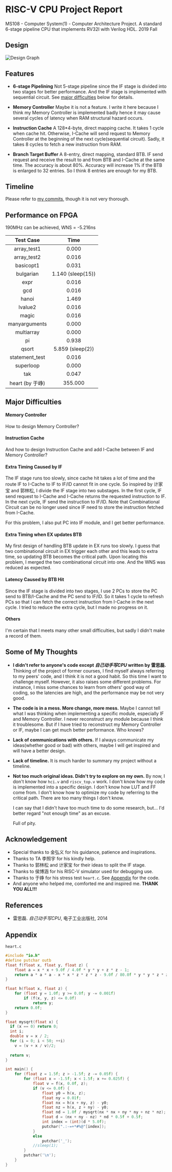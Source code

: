 # RISC-V CPU Project Report

MS108 - Computer System(1) - Computer Architecture Project.
A standard 6-stage pipeline CPU that implements RV32I with Verilog HDL.
2019 Fall



## Design

![Design Graph](Design.JPEG)


## Features

* **6-stage Pipelining**
  Not 5-stage pipeline since the IF stage is divided into two stages for better performance. And the IF stage is implemented with sequential circuit. See [major difficulties](https://github.com/MasterJH5574/RISC-V_CPU#reduce-extra-timing-caused-by-if) below for details.
* **Memory Controller**
  Maybe it is not a feature. I write it here because I think my Memory Controller is implemented badly hence it may cause several cycles of latency when RAM structural hazard occurs.
  
* **Instruction Cache**
  A 128*4-byte, direct mapping cache.
  It takes 1 cycle when cache hit. Otherwise, I-Cache will send request to Memory Controller at the beginning of the next cycle(sequential circuit). Sadly, it takes 8 cycles to fetch a new instruction from RAM.
* **Branch Target Buffer**
  A 8-entry, direct mapping, standard BTB. 
  IF send request and receive the result to and from BTB and I-Cache at the same time.
  The accuracy is about 80%.
  Accuracy will increase 1% if the BTB is enlarged to 32 entries. So I think 8 entries are enough for my BTB.



## Timeline

Please refer to [my commits](https://github.com/MasterJH5574/RISC-V_CPU/commits/master), though it is not very thorough.



## Performance on FPGA

190MHz can be achieved, WNS = -5.216ns

| Test Case | Time |
| :--: | :--: |
| array_test1 | 0.000 |
| array_test2 | 0.016 |
| basicopt1 | 0.031 |
| bulgarian | 1.140 (sleep(15)) |
| expr | 0.016 |
| gcd | 0.016 |
| hanoi | 1.469 |
| lvalue2 | 0.016 |
| magic | 0.016 |
| manyarguments | 0.000 |
| multiarray | 0.000 |
| pi | 0.938 |
| qsort | 5.859 (sleep(2)) |
| statement_test | 0.016 |
| superloop | 0.000 |
| tak | 0.047 |
| heart (by 于峥) | 355.000 |



## Major Difficulties

#### Memory Controller

How to design Memory Controller?

#### Instruction Cache

And how to design Instruction Cache and add I-Cache between IF and Memory Controller?

#### Extra Timing Caused by IF

The IF stage runs too slowly, since cache hit takes a lot of time and the route IF to I-Cache to IF to IF/ID cannot fit in one cycle. So inspired by 计家宝 and 郭林松, I divide the IF stage into two substages. In the first cycle, IF send request to I-Cache and I-Cache returns the requested instruction to IF. In the next cycle, IF send the instruction to IF/ID. Note that Combinational Circuit can be no longer used since IF need to store the instruction fetched from I-Cache.

For this problem, I also put PC into IF module, and I get better performance.

#### Extra Timing when EX updates BTB

My first design of handling BTB update in EX runs too slowly. I guess that two combinational circuit in EX trigger each other and this leads to extra time, so updating BTB becomes the critical path. Upon locating this problem, I merged the two combinational circuit into one. And the WNS was reduced as expected.

#### Latency Caused by BTB Hit

Since the IF stage is divided into two stages, I use 2 PCs to store the PC send to BTB/I-Cache and the PC send to IF/ID. So it takes 1 cycle to refresh PCs so that I can fetch the correct instruction from I-Cache in the next cycle. I tried to reduce the extra cycle, but I made no progress on it.

#### Others

I'm certain that I meets many other small difficulties, but sadly I didn't make a record of them.



## Some of My Thoughts

* **I didn't refer to anyone's code except *自己动手写CPU* written by 雷思磊.** Thinking of the project of former courses, I find myself always referring to my peers' code, and I think it is not a good habit. So this time I want to challenge myself. However, it also raises some different problems. For instance, I miss some chances to learn from others' good way of coding, so the latencies are high, and the performance may be not very good.

* **The code is in a mess. More change, more mess.** Maybe I cannot tell what I was thinking when implementing a specific module, especially IF and Memory Controller. I never reconstruct any module because I think it troublesome. But if I have tried to reconstruct my Memory Controller or IF, maybe I can get much better performance. Who knows?

* **Lack of communications with others.** If I always communicate my ideas(whether good or bad) with others, maybe I will get inspired and will have a better design.

* **Lack of timeline.** It is much harder to summary my project without a timeline.

* **Not too much original ideas. Didn't try to explore on my own.** By now, I don't know how `hci.v` and `riscv_top.v` work. I don't know how my code is implemented into a specific design. I don't know how LUT and FF come from. I don't know how to optimize my code by referring to the critical path. There are too many things I don't know.

  I can say that I didn't have too much time to do some research, but... I'd better regard "not enough time" as an excuse.

  Full of pity.



## Acknowledgement

* Special thanks to 金弘义 for his guidance, patience and inspirations.
* Thanks to TA 李照宇 for his kindly help.
* Thanks to 郭林松 and 计家宝 for their ideas to split the IF stage.
* Thanks to 侯博涵 for his RISC-V simulator used for debugging use.
* Thanks to 于峥 for his stress test `heart.c`. See [Appendix](https://github.com/MasterJH5574/RISC-V_CPU#appendix) for the code.
* And anyone who helped me, comforted me and inspired me. **THANK YOU ALL!!!**



## References

* 雷思磊. *自己动手写CPU*, 电子工业出版社, 2014



## Appendix

`heart.c`

```c
#include "io.h"
#define putchar outb
float f(float x, float y, float z) {
    float a = x * x + 9.0f / 4.0f * y * y + z * z - 1;
    return a * a * a - x * x * z * z * z - 9.0f / 80.0f * y * y * z * z * z;
}

float h(float x, float z) {
    for (float y = 1.0f; y >= 0.0f; y -= 0.001f)
        if (f(x, y, z) <= 0.0f)
            return y;
    return 0.0f;
}

float mysqrt(float x) {
  if (x == 0) return 0;
  int i;
  double v = x / 2;
  for (i = 0; i < 50; ++i)
    v = (v + x / v)/2;
  
  return v;
}

int main() {
    for (float z = 1.5f; z > -1.5f; z -= 0.05f) {
        for (float x = -1.5f; x < 1.5f; x += 0.025f) {
            float v = f(x, 0.0f, z);
            if (v <= 0.0f) {
                float y0 = h(x, z);
                float ny = 0.01f;
                float nx = h(x + ny, z) - y0;
                float nz = h(x, z + ny) - y0;
                float nd = 1.0f / mysqrt(nx * nx + ny * ny + nz * nz);
                float d = (nx + ny - nz) * nd * 0.5f + 0.5f;
                int index = (int)(d * 5.0f);
                putchar(".:-=+*#%@"[index]);
            }
            else
                putchar('_');
            //sleep(1);
        }
        putchar('\n');
    }
}
```

